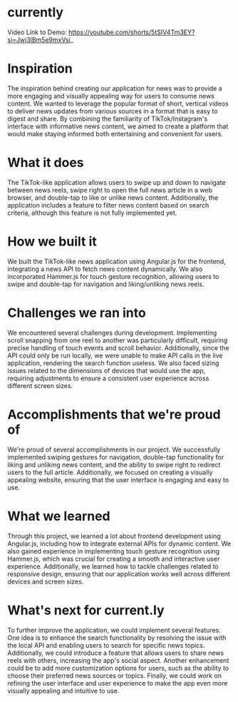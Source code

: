 # currently

Video Link to Demo: https://youtube.com/shorts/5tSIV4Tm3EY?si=Jwj3lBm5e9mxVsi_

# Inspiration
The inspiration behind creating our application for news was to provide a more engaging and visually appealing way for users to consume news content. We wanted to leverage the popular format of short, vertical videos to deliver news updates from various sources in a format that is easy to digest and share. By combining the familiarity of TikTok/Instagram's interface with informative news content, we aimed to create a platform that would make staying informed both entertaining and convenient for users.

# What it does
The TikTok-like application allows users to swipe up and down to navigate between news reels, swipe right to open the full news article in a web browser, and double-tap to like or unlike news content. Additionally, the application includes a feature to filter news content based on search criteria, although this feature is not fully implemented yet.

# How we built it
We built the TikTok-like news application using Angular.js for the frontend, integrating a news API to fetch news content dynamically. We also incorporated Hammer.js for touch gesture recognition, allowing users to swipe and double-tap for navigation and liking/unliking news reels.

# Challenges we ran into
We encountered several challenges during development. Implementing scroll snapping from one reel to another was particularly difficult, requiring precise handling of touch events and scroll behavior. Additionally, since the API could only be run locally, we were unable to make API calls in the live application, rendering the search function useless. We also faced sizing issues related to the dimensions of devices that would use the app, requiring adjustments to ensure a consistent user experience across different screen sizes.

# Accomplishments that we're proud of
We're proud of several accomplishments in our project. We successfully implemented swiping gestures for navigation, double-tap functionality for liking and unliking news content, and the ability to swipe right to redirect users to the full article. Additionally, we focused on creating a visually appealing website, ensuring that the user interface is engaging and easy to use.

# What we learned
Through this project, we learned a lot about frontend development using Angular.js, including how to integrate external APIs for dynamic content. We also gained experience in implementing touch gesture recognition using Hammer.js, which was crucial for creating a smooth and interactive user experience. Additionally, we learned how to tackle challenges related to responsive design, ensuring that our application works well across different devices and screen sizes.

# What's next for current.ly
To further improve the application, we could implement several features. One idea is to enhance the search functionality by resolving the issue with the local API and enabling users to search for specific news topics. Additionally, we could introduce a feature that allows users to share news reels with others, increasing the app's social aspect. Another enhancement could be to add more customization options for users, such as the ability to choose their preferred news sources or topics. Finally, we could work on refining the user interface and user experience to make the app even more visually appealing and intuitive to use.
